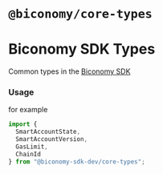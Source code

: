 # `@biconomy/core-types`

# Biconomy SDK Types

Common types in the [Biconomy SDK](https://github.com/bcnmy/biconomy-client-sdk)

### Usage

for example

```typescript
import {
  SmartAccountState,
  SmartAccountVersion,
  GasLimit,
  ChainId
} from "@biconomy-sdk-dev/core-types";
```